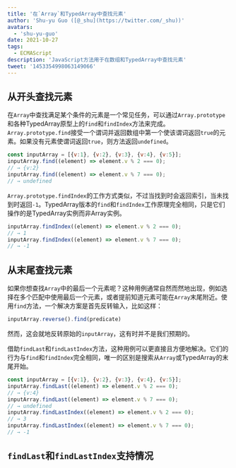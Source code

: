```yaml
---
title: '在`Array`和TypedArray中查找元素'
author: 'Shu-yu Guo ([@_shu](https://twitter.com/_shu))'
avatars:
  - 'shu-yu-guo'
date: 2021-10-27
tags:
  - ECMAScript
description: 'JavaScript方法用于在数组和TypedArray中查找元素'
tweet: '1453354998063149066'
---
```

## 从开头查找元素

在`Array`中查找满足某个条件的元素是一个常见任务，可以通过`Array.prototype`和各种TypedArray原型上的`find`和`findIndex`方法来完成。`Array.prototype.find`接受一个谓词并返回数组中第一个使该谓词返回`true`的元素。如果没有元素使谓词返回`true`，则方法返回`undefined`。

<!--truncate-->
```js
const inputArray = [{v:1}, {v:2}, {v:3}, {v:4}, {v:5}];
inputArray.find((element) => element.v % 2 === 0);
// → {v:2}
inputArray.find((element) => element.v % 7 === 0);
// → undefined
```

`Array.prototype.findIndex`的工作方式类似，不过当找到时会返回索引，当未找到时返回`-1`。TypedArray版本的`find`和`findIndex`工作原理完全相同，只是它们操作的是TypedArray实例而非Array实例。

```js
inputArray.findIndex((element) => element.v % 2 === 0);
// → 1
inputArray.findIndex((element) => element.v % 7 === 0);
// → -1
```

## 从末尾查找元素

如果你想查找`Array`中的最后一个元素呢？这种用例通常自然而然地出现，例如选择在多个匹配中使用最后一个元素，或者提前知道元素可能在`Array`末尾附近。使用`find`方法，一个解决方案是首先反转输入，比如这样：

```js
inputArray.reverse().find(predicate)
```

然而，这会就地反转原始的`inputArray`，这有时并不是我们预期的。

借助`findLast`和`findLastIndex`方法，这种用例可以更直接且方便地解决。它们的行为与`find`和`findIndex`完全相同，唯一的区别是搜索从`Array`或TypedArray的末尾开始。

```js
const inputArray = [{v:1}, {v:2}, {v:3}, {v:4}, {v:5}];
inputArray.findLast((element) => element.v % 2 === 0);
// → {v:4}
inputArray.findLast((element) => element.v % 7 === 0);
// → undefined
inputArray.findLastIndex((element) => element.v % 2 === 0);
// → 3
inputArray.findLastIndex((element) => element.v % 7 === 0);
// → -1
```

## `findLast`和`findLastIndex`支持情况

<feature-support chrome="97"
                 firefox="no https://bugzilla.mozilla.org/show_bug.cgi?id=1704385"
                 safari="partial https://bugs.webkit.org/show_bug.cgi?id=227939"
                 nodejs="no"
                 babel="yes https://github.com/zloirock/core-js#array-find-from-last"></feature-support>
